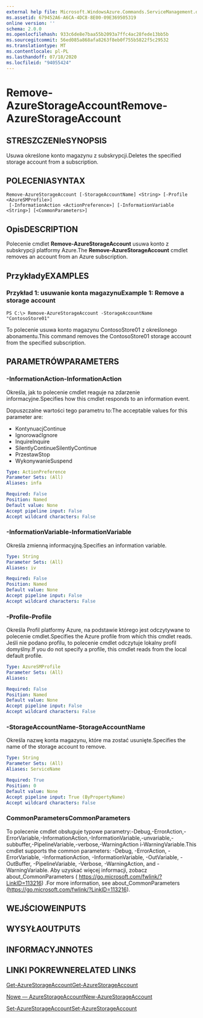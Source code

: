 ```yaml
---
external help file: Microsoft.WindowsAzure.Commands.ServiceManagement.dll-Help.xml
ms.assetid: 679452A6-A6CA-4DC8-8E00-09E369505319
online version: ''
schema: 2.0.0
ms.openlocfilehash: 933c6de8e7baa55b2093a7ffc4ac28fede13bb5b
ms.sourcegitcommit: 56ed085a868afa8263f8eb0f755b5822f5c29532
ms.translationtype: MT
ms.contentlocale: pl-PL
ms.lasthandoff: 07/18/2020
ms.locfileid: "94055424"
---
```

# <span data-ttu-id="26a0f-101">Remove-AzureStorageAccount</span><span class="sxs-lookup"><span data-stu-id="26a0f-101">Remove-AzureStorageAccount</span></span>

## <span data-ttu-id="26a0f-102">STRESZCZENIe</span><span class="sxs-lookup"><span data-stu-id="26a0f-102">SYNOPSIS</span></span>
<span data-ttu-id="26a0f-103">Usuwa określone konto magazynu z subskrypcji.</span><span class="sxs-lookup"><span data-stu-id="26a0f-103">Deletes the specified storage account from a subscription.</span></span>

## <span data-ttu-id="26a0f-104">POLECENIA</span><span class="sxs-lookup"><span data-stu-id="26a0f-104">SYNTAX</span></span>

```
Remove-AzureStorageAccount [-StorageAccountName] <String> [-Profile <AzureSMProfile>]
 [-InformationAction <ActionPreference>] [-InformationVariable <String>] [<CommonParameters>]
```

## <span data-ttu-id="26a0f-105">Opis</span><span class="sxs-lookup"><span data-stu-id="26a0f-105">DESCRIPTION</span></span>
<span data-ttu-id="26a0f-106">Polecenie cmdlet **Remove-AzureStorageAccount** usuwa konto z subskrypcji platformy Azure.</span><span class="sxs-lookup"><span data-stu-id="26a0f-106">The **Remove-AzureStorageAccount** cmdlet removes an account from an Azure subscription.</span></span>

## <span data-ttu-id="26a0f-107">Przykłady</span><span class="sxs-lookup"><span data-stu-id="26a0f-107">EXAMPLES</span></span>

### <span data-ttu-id="26a0f-108">Przykład 1: usuwanie konta magazynu</span><span class="sxs-lookup"><span data-stu-id="26a0f-108">Example 1: Remove a storage account</span></span>
```
PS C:\> Remove-AzureStorageAccount -StorageAccountName "ContosoStore01"
```

<span data-ttu-id="26a0f-109">To polecenie usuwa konto magazynu ContosoStore01 z określonego abonamentu.</span><span class="sxs-lookup"><span data-stu-id="26a0f-109">This command removes the ContosoStore01 storage account from the specified subscription.</span></span>

## <span data-ttu-id="26a0f-110">PARAMETRÓW</span><span class="sxs-lookup"><span data-stu-id="26a0f-110">PARAMETERS</span></span>

### <span data-ttu-id="26a0f-111">-InformationAction</span><span class="sxs-lookup"><span data-stu-id="26a0f-111">-InformationAction</span></span>
<span data-ttu-id="26a0f-112">Określa, jak to polecenie cmdlet reaguje na zdarzenie informacyjne.</span><span class="sxs-lookup"><span data-stu-id="26a0f-112">Specifies how this cmdlet responds to an information event.</span></span>

<span data-ttu-id="26a0f-113">Dopuszczalne wartości tego parametru to:</span><span class="sxs-lookup"><span data-stu-id="26a0f-113">The acceptable values for this parameter are:</span></span>

- <span data-ttu-id="26a0f-114">Kontynuacj</span><span class="sxs-lookup"><span data-stu-id="26a0f-114">Continue</span></span>
- <span data-ttu-id="26a0f-115">Ignorować</span><span class="sxs-lookup"><span data-stu-id="26a0f-115">Ignore</span></span>
- <span data-ttu-id="26a0f-116">Inquire</span><span class="sxs-lookup"><span data-stu-id="26a0f-116">Inquire</span></span>
- <span data-ttu-id="26a0f-117">SilentlyContinue</span><span class="sxs-lookup"><span data-stu-id="26a0f-117">SilentlyContinue</span></span>
- <span data-ttu-id="26a0f-118">Przestaw</span><span class="sxs-lookup"><span data-stu-id="26a0f-118">Stop</span></span>
- <span data-ttu-id="26a0f-119">Wykonywanie</span><span class="sxs-lookup"><span data-stu-id="26a0f-119">Suspend</span></span>

```yaml
Type: ActionPreference
Parameter Sets: (All)
Aliases: infa

Required: False
Position: Named
Default value: None
Accept pipeline input: False
Accept wildcard characters: False
```

### <span data-ttu-id="26a0f-120">-InformationVariable</span><span class="sxs-lookup"><span data-stu-id="26a0f-120">-InformationVariable</span></span>
<span data-ttu-id="26a0f-121">Określa zmienną informacyjną.</span><span class="sxs-lookup"><span data-stu-id="26a0f-121">Specifies an information variable.</span></span>

```yaml
Type: String
Parameter Sets: (All)
Aliases: iv

Required: False
Position: Named
Default value: None
Accept pipeline input: False
Accept wildcard characters: False
```

### <span data-ttu-id="26a0f-122">-Profile</span><span class="sxs-lookup"><span data-stu-id="26a0f-122">-Profile</span></span>
<span data-ttu-id="26a0f-123">Określa Profil platformy Azure, na podstawie którego jest odczytywane to polecenie cmdlet.</span><span class="sxs-lookup"><span data-stu-id="26a0f-123">Specifies the Azure profile from which this cmdlet reads.</span></span>
<span data-ttu-id="26a0f-124">Jeśli nie podano profilu, to polecenie cmdlet odczytuje lokalny profil domyślny.</span><span class="sxs-lookup"><span data-stu-id="26a0f-124">If you do not specify a profile, this cmdlet reads from the local default profile.</span></span>

```yaml
Type: AzureSMProfile
Parameter Sets: (All)
Aliases: 

Required: False
Position: Named
Default value: None
Accept pipeline input: False
Accept wildcard characters: False
```

### <span data-ttu-id="26a0f-125">-StorageAccountName</span><span class="sxs-lookup"><span data-stu-id="26a0f-125">-StorageAccountName</span></span>
<span data-ttu-id="26a0f-126">Określa nazwę konta magazynu, które ma zostać usunięte.</span><span class="sxs-lookup"><span data-stu-id="26a0f-126">Specifies the name of the storage account to remove.</span></span>

```yaml
Type: String
Parameter Sets: (All)
Aliases: ServiceName

Required: True
Position: 0
Default value: None
Accept pipeline input: True (ByPropertyName)
Accept wildcard characters: False
```

### <span data-ttu-id="26a0f-127">CommonParameters</span><span class="sxs-lookup"><span data-stu-id="26a0f-127">CommonParameters</span></span>
<span data-ttu-id="26a0f-128">To polecenie cmdlet obsługuje typowe parametry:-Debug,-ErrorAction,-ErrorVariable,-InformationAction,-InformationVariable,-unvariable,-subbuffer,-PipelineVariable,-verbose,-WarningAction i-WarningVariable.</span><span class="sxs-lookup"><span data-stu-id="26a0f-128">This cmdlet supports the common parameters: -Debug, -ErrorAction, -ErrorVariable, -InformationAction, -InformationVariable, -OutVariable, -OutBuffer, -PipelineVariable, -Verbose, -WarningAction, and -WarningVariable.</span></span> <span data-ttu-id="26a0f-129">Aby uzyskać więcej informacji, zobacz about_CommonParameters ( https://go.microsoft.com/fwlink/?LinkID=113216) .</span><span class="sxs-lookup"><span data-stu-id="26a0f-129">For more information, see about_CommonParameters (https://go.microsoft.com/fwlink/?LinkID=113216).</span></span>

## <span data-ttu-id="26a0f-130">WEJŚCIOWE</span><span class="sxs-lookup"><span data-stu-id="26a0f-130">INPUTS</span></span>

## <span data-ttu-id="26a0f-131">WYSYŁA</span><span class="sxs-lookup"><span data-stu-id="26a0f-131">OUTPUTS</span></span>

## <span data-ttu-id="26a0f-132">INFORMACYJN</span><span class="sxs-lookup"><span data-stu-id="26a0f-132">NOTES</span></span>

## <span data-ttu-id="26a0f-133">LINKI POKREWNE</span><span class="sxs-lookup"><span data-stu-id="26a0f-133">RELATED LINKS</span></span>

[<span data-ttu-id="26a0f-134">Get-AzureStorageAccount</span><span class="sxs-lookup"><span data-stu-id="26a0f-134">Get-AzureStorageAccount</span></span>](./Get-AzureStorageAccount.md)

[<span data-ttu-id="26a0f-135">Nowe — AzureStorageAccount</span><span class="sxs-lookup"><span data-stu-id="26a0f-135">New-AzureStorageAccount</span></span>](./New-AzureStorageAccount.md)

[<span data-ttu-id="26a0f-136">Set-AzureStorageAccount</span><span class="sxs-lookup"><span data-stu-id="26a0f-136">Set-AzureStorageAccount</span></span>](./Set-AzureStorageAccount.md)



